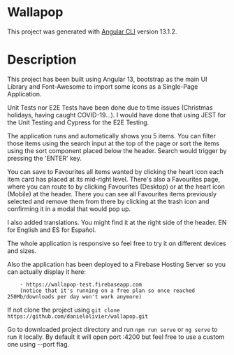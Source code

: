 # Wallapop

This project was generated with [Angular CLI](https://github.com/angular/angular-cli) version 13.1.2.

# Description

This project has been built using Angular 13, bootstrap as the main UI Library and Font-Awesome to import some icons as a Single-Page Application.

Unit Tests nor E2E Tests have been done due to time issues (Christmas holidays, having caught COVID-19...). I would have done that using JEST for the Unit Testing and Cypress for the E2E Testing.

The application runs and automatically shows you 5 items. You can filter those items using the search input at the top of the page or sort the items using the sort component placed below the header. Search would trigger by pressing the 'ENTER' key.

You can save to Favourites all items wanted by clicking the heart icon each item card has placed at its mid-right level. There's also a Favourites page, where you can route to by clicking Favourites (Desktop) or at the heart icon (Mobile) at the header. There you can see all Favourites items previously selected and remove them from there by clicking at the trash icon and confirming it in a modal that would pop up.

I also added translations. You might find it at the right side of the header. EN for English and ES for Español.

The whole application is responsive so feel free to try it on different devices and sizes.

Also the application has been deployed to a Firebase Hosting Server so you can actually display it here:

        - https://wallapop-test.firebaseapp.com
        (notice that it's running on a free plan so once reached 250Mb/downloads per day won't work anymore)

If not clone the project using `git clone https://github.com/danielolivier/wallapop.git`

Go to downloaded project directory and run `npm run serve` or `ng serve` to run it locally. By default it will open port :4200 but feel free to use a custom one using --port flag.
